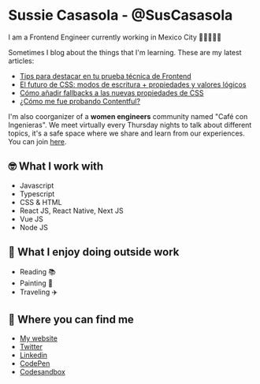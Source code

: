 # Sussie Casasola - @SusCasasola

I am a Frontend Engineer currently working in Mexico City 👩🏻‍💻🇲🇽

Sometimes I blog about the things that I'm learning. These are my latest articles:
- [Tips para destacar en tu prueba técnica de Frontend](https://www.sussie.dev/es/blog/tips-para-destacar-en-tu-prueba-tecnica-de-front)
- [El futuro de CSS: modos de escritura + propiedades y valores lógicos](https://www.sussie.dev/es/blog/modos-de-escritura-propiedades-y-valores-logicos)
- [Cómo añadir fallbacks a las nuevas propiedades de CSS](https://www.sussie.dev/es/blog/como-anadir-fallbacks-a-las-nuevas-propiedades-de-css)
- [¿Cómo me fue probando Contentful?](https://www.sussie.dev/es/blog/probando-contentful)

I'm also coorganizer of a **women engineers** community named "Café con Ingenieras". We meet virtually every Thursday nights to talk about different topics, it's a safe space where we share and learn from our experiences. You can join [here](https://cafeconingenieras.com/).

## 🤓 What I work with
- Javascript
- Typescript
- CSS & HTML
- React JS, React Native, Next JS
- Vue JS
- Node JS

## 💜 What I enjoy doing outside work
- Reading 📚
- Painting 🎨 
- Traveling ✈️ 

## 📍 Where you can find me
- [My website](https://www.sussie.dev/)
- [Twitter](https://twitter.com/SusCasasola)
- [Linkedin](https://www.linkedin.com/in/suscasasola/)
- [CodePen](https://codepen.io/SusCasasola)
- [Codesandbox](https://codesandbox.io/u/SusCasasola)
